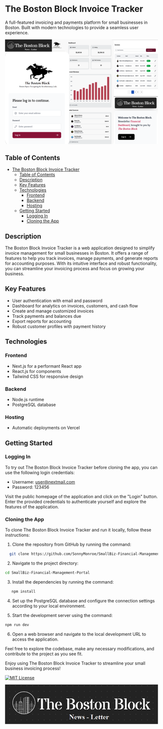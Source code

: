# The Boston Block Invoice Tracker

A full-featured invoicing and payments platform for small businesses in Boston. Built with modern technologies to provide a seamless user experience.

![Logo](public/hero-desktop.png)

## Table of Contents

- [The Boston Block Invoice Tracker](#the-boston-block-invoice-tracker)
  - [Table of Contents](#table-of-contents)
  - [Description](#description)
  - [Key Features](#key-features)
  - [Technologies](#technologies)
    - [Frontend](#frontend)
    - [Backend](#backend)
    - [Hosting](#hosting)
  - [Getting Started](#getting-started)
    - [Logging In](#logging-in)
    - [Cloning the App](#cloning-the-app)

## Description

The Boston Block Invoice Tracker is a web application designed to simplify invoice management for small businesses in Boston. It offers a range of features to help you track invoices, manage payments, and generate reports for accounting purposes. With its intuitive interface and robust functionality, you can streamline your invoicing process and focus on growing your business.

## Key Features

- User authentication with email and password
- Dashboard for analytics on invoices, customers, and cash flow
- Create and manage customized invoices
- Track payments and balances due
- Export reports for accounting
- Robust customer profiles with payment history

## Technologies

### Frontend

- Next.js for a performant React app
- React.js for components
- Tailwind CSS for responsive design

### Backend

- Node.js runtime
- PostgreSQL database

### Hosting

- Automatic deployments on Vercel

## Getting Started

### Logging In

To try out The Boston Block Invoice Tracker before cloning the app, you can use the following login credentials:

- Username: user@nextmail.com
- Password: 123456

Visit the public homepage of the application and click on the "Login" button. Enter the provided credentials to authenticate yourself and explore the features of the application.

### Cloning the App

To clone The Boston Block Invoice Tracker and run it locally, follow these instructions:

1. Clone the repository from GitHub by running the command:

```bash
  git clone https://github.com/SonnyMonroe/SmallBiz-Financial-Management-Portal.git
```

2. Navigate to the project directory:

```bash
cd SmallBiz-Financial-Management-Portal
```

3. Install the dependencies by running the command:

```bash
   npm install
```

4. Set up the PostgreSQL database and configure the connection settings according to your local environment.

5. Start the development server using the command:

```bash
npm run dev
```

6. Open a web browser and navigate to the local development URL to access the application.

Feel free to explore the codebase, make any necessary modifications, and contribute to the project as you see fit.

Enjoy using The Boston Block Invoice Tracker to streamline your small business invoicing process!

[![MIT License](https://img.shields.io/badge/License-MIT-green.svg)](https://choosealicense.com/licenses/mit/)

![The Boston Block Banner](app/ui/TheBostonBlockNewsLetter.png)
